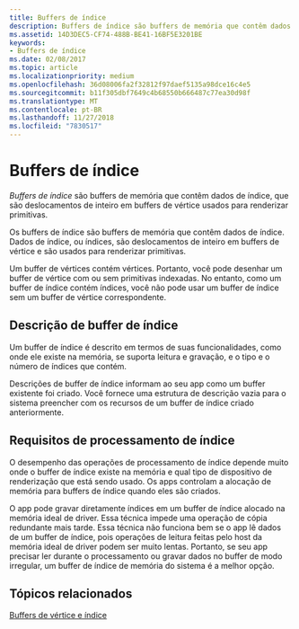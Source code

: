 ```yaml
---
title: Buffers de índice
description: Buffers de índice são buffers de memória que contêm dados de índice, que são deslocamentos de inteiro em buffers de vértice, usados para renderizar primitivas.
ms.assetid: 14D3DEC5-CF74-488B-BE41-16BF5E3201BE
keywords:
- Buffers de índice
ms.date: 02/08/2017
ms.topic: article
ms.localizationpriority: medium
ms.openlocfilehash: 36d08006fa2f32812f97daef5135a98dce16c4e5
ms.sourcegitcommit: b11f305dbf7649c4b68550b666487c77ea30d98f
ms.translationtype: MT
ms.contentlocale: pt-BR
ms.lasthandoff: 11/27/2018
ms.locfileid: "7830517"
---
```

# <a name="index-buffers"></a>Buffers de índice


*Buffers de índice* são buffers de memória que contêm dados de índice, que são deslocamentos de inteiro em buffers de vértice usados para renderizar primitivas.

Os buffers de índice são buffers de memória que contêm dados de índice. Dados de índice, ou índices, são deslocamentos de inteiro em buffers de vértice e são usados para renderizar primitivas.

Um buffer de vértices contém vértices. Portanto, você pode desenhar um buffer de vértice com ou sem primitivas indexadas. No entanto, como um buffer de índice contém índices, você não pode usar um buffer de índice sem um buffer de vértice correspondente.

## <a name="span-idindexbufferdescriptionspanspan-idindexbufferdescriptionspanspan-idindexbufferdescriptionspanindex-buffer-description"></a><span id="Index_Buffer_Description"></span><span id="index_buffer_description"></span><span id="INDEX_BUFFER_DESCRIPTION"></span>Descrição de buffer de índice


Um buffer de índice é descrito em termos de suas funcionalidades, como onde ele existe na memória, se suporta leitura e gravação, e o tipo e o número de índices que contém.

Descrições de buffer de índice informam ao seu app como um buffer existente foi criado. Você fornece uma estrutura de descrição vazia para o sistema preencher com os recursos de um buffer de índice criado anteriormente.

## <a name="span-idindexprocessingrequirementsspanspan-idindexprocessingrequirementsspanspan-idindexprocessingrequirementsspanindex-processing-requirements"></a><span id="Index_Processing_Requirements"></span><span id="index_processing_requirements"></span><span id="INDEX_PROCESSING_REQUIREMENTS"></span>Requisitos de processamento de índice


O desempenho das operações de processamento de índice depende muito onde o buffer de índice existe na memória e qual tipo de dispositivo de renderização que está sendo usado. Os apps controlam a alocação de memória para buffers de índice quando eles são criados.

O app pode gravar diretamente índices em um buffer de índice alocado na memória ideal de driver. Essa técnica impede uma operação de cópia redundante mais tarde. Essa técnica não funciona bem se o app lê dados de um buffer de índice, pois operações de leitura feitas pelo host da memória ideal de driver podem ser muito lentas. Portanto, se seu app precisar ler durante o processamento ou gravar dados no buffer de modo irregular, um buffer de índice de memória do sistema é a melhor opção.

## <a name="span-idrelated-topicsspanrelated-topics"></a><span id="related-topics"></span>Tópicos relacionados


[Buffers de vértice e índice](vertex-and-index-buffers.md)

 

 




